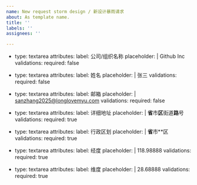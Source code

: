```yaml
---
name: New request storm design / 新设计暴雨请求
about: As template name.
title: ''
labels: ''
assignees: ''

---
```


- type: textarea
  attributes:
    label: 公司/组织名称
    placeholder: |
      Github Inc
  validations:
    required: false

- type: textarea
  attributes:
    label: 姓名
    placeholder: |
      张三
  validations:
    required: false

- type: textarea
  attributes:
    label: 邮箱
    placeholder: |
      sanzhang2025@longlovemyu.com
  validations:
    required: false

- type: textarea
  attributes:
    label: 详细地址
    placeholder: |
      **省**市**区**街道**路**号
  validations:
    required: true

- type: textarea
  attributes:
    label: 行政区划
    placeholder: |
      **省**市**区
  validations:
    required: true

- type: textarea
  attributes:
    label: 经度
    placeholder: |
      118.98888
  validations:
    required: true

- type: textarea
  attributes:
    label: 维度
    placeholder: |
      28.68888
  validations:
    required: true
